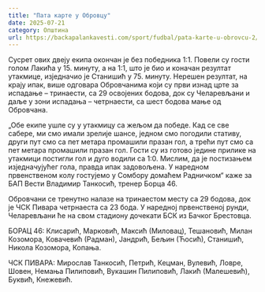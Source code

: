 ```yaml
---
title: "Пата карте у Обровцу"
date: 2025-07-21
category: Општина
url: https://backapalankavesti.com/sport/fudbal/pata-karte-u-obrovcu-2/
---
```


Сусрет ових двеју екипа окончан је без победника 1:1. Повели су гости голом Лакића у 15. минуту, а на 1:1, што је био и коначан резултат утакмице, изједначио је Станишић у 75. минуту. Нерешен резултат, на крају ипак, више одговара Обровчанима који су први изнад црте за испадање – тринаести, са 29 освојених бодова, док су Челаревљани и даље у зони испадања – четрнаести, са шест бодова мање од Обровчана.

„Обе екипе ушле су у утакмицу са жељом да победе. Кад се све сабере, ми смо имали зрелије шансе, једном смо погодили стативу, други пут смо са пет метара промашили празан гол, а трећи пут смо са пет метара промашили празан гол. Гости су из готово једине прилике на утакмици постигли гол и дуго водили са 1:0. Мислим, да је постизањем изједначујућег гола, правда ипак задовољена. У наредном првенственом колу гостујемо у Сомбору домаћем Радничком“ каже за БАП Вести Владимир Танкосић, тренер Борца 46.

Обровчани се тренутно налазе на тринаестом месту са 29 бодова, док је ЧСК Пивара четрнаеста са 23 бода. У наредној првенственој рунди, Челаревљани ће на свом стадиону дочекати БСК из Бачког Брестовца.

БОРАЦ 46: Клисарић, Марковић, Максић (Миловац), Тешановић, Милан Козомора, Ковачевић (Радман), Јандрић, Бељин (Ћосић), Станишић, Никола Козомора, Копања.

ЧСК ПИВАРА: Мирослав Танкосић, Петрић, Кецман, Вулевић, Ловре, Шовен, Немања Пилиповић, Вукашин Пилиповић, Лакић (Малешевић), Буквић, Кнежевић.
